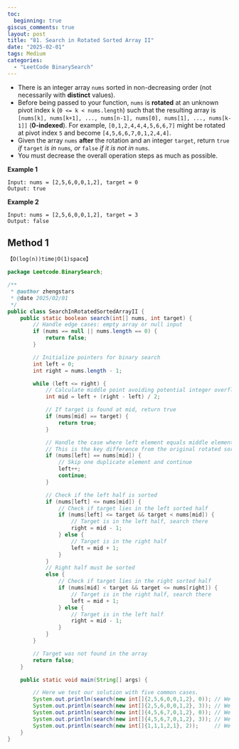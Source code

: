 ```yaml
---
toc:
  beginning: true
giscus_comments: true
layout: post
title: "81. Search in Rotated Sorted Array II"
date: "2025-02-01"
tags: Medium
categories:
  - "LeetCode BinarySearch"
---
```



- There is an integer array `nums` sorted in non-decreasing order (not necessarily with **distinct** values).
- Before being passed to your function, `nums` is **rotated** at an unknown pivot index `k` (`0 <= k < nums.length`) such that the resulting array is `[nums[k], nums[k+1], ..., nums[n-1], nums[0], nums[1], ..., nums[k-1]]` (**0-indexed**). For example, `[0,1,2,4,4,4,5,6,6,7]` might be rotated at pivot index `5` and become `[4,5,6,6,7,0,1,2,4,4]`.
- Given the array `nums` **after** the rotation and an integer `target`, return `true` *if* `target` *is in* `nums`*, or* `false` *if it is not in* `nums`*.*
- You must decrease the overall operation steps as much as possible.

**Example 1**

```
Input: nums = [2,5,6,0,0,1,2], target = 0
Output: true
```

**Example 2**

```
Input: nums = [2,5,6,0,0,1,2], target = 3
Output: false
```

## Method 1

```tex
【O(log(n))time∣O(1)space】
```

```java
package Leetcode.BinarySearch;

/**
 * @author zhengstars
 * @date 2025/02/01
 */
public class SearchInRotatedSortedArrayII {
    public static boolean search(int[] nums, int target) {
        // Handle edge cases: empty array or null input
        if (nums == null || nums.length == 0) {
            return false;
        }

        // Initialize pointers for binary search
        int left = 0;
        int right = nums.length - 1;

        while (left <= right) {
            // Calculate middle point avoiding potential integer overflow
            int mid = left + (right - left) / 2;

            // If target is found at mid, return true
            if (nums[mid] == target) {
                return true;
            }

            // Handle the case where left element equals middle element
            // This is the key difference from the original rotated sorted array problem
            if (nums[left] == nums[mid]) {
                // Skip one duplicate element and continue
                left++;
                continue;
            }

            // Check if the left half is sorted
            if (nums[left] <= nums[mid]) {
                // Check if target lies in the left sorted half
                if (nums[left] <= target && target < nums[mid]) {
                    // Target is in the left half, search there
                    right = mid - 1;
                } else {
                    // Target is in the right half
                    left = mid + 1;
                }
            }
            // Right half must be sorted
            else {
                // Check if target lies in the right sorted half
                if (nums[mid] < target && target <= nums[right]) {
                    // Target is in the right half, search there
                    left = mid + 1;
                } else {
                    // Target is in the left half
                    right = mid - 1;
                }
            }
        }

        // Target was not found in the array
        return false;
    }

    public static void main(String[] args) {

        // Here we test our solution with five common cases.
        System.out.println(search(new int[]{2,5,6,0,0,1,2}, 0)); // We expect: true
        System.out.println(search(new int[]{2,5,6,0,0,1,2}, 3)); // We expect: false
        System.out.println(search(new int[]{4,5,6,7,0,1,2}, 0)); // We expect: true
        System.out.println(search(new int[]{4,5,6,7,0,1,2}, 3)); // We expect: false
        System.out.println(search(new int[]{1,1,1,2,1}, 2));     // We expect: true
    }
}


```


